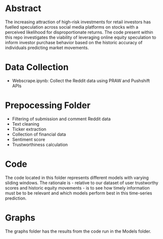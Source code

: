 # Abstract 
The increasing attraction of high-risk investments for retail investors has fuelled speculation across social media platforms on stocks with a perceived likelihood for disproportionate returns. The code present within this repo investigates the viability of leveraging online equity speculation to inform investor purchase behavior based on the historic accuracy of individuals predicting market movements. 

# Data Collection
- Webscrape.ipynb: Collect the Reddit data using PRAW and Pushshift APIs

# Prepocessing Folder
- Filtering of submission and comment Reddit data
- Text cleaning
- Ticker extraction
- Collection of financial data
- Sentiment score
- Trustworthiness calculation

# Code
The code located in this folder represents different models with varying sliding windows. The rationale is - relative to our dataset of user trustworthy scores and historic equity movements - is to see how timely information must be to be relevant and which models perform best in this time-series prediction.

# Graphs
The graphs folder has the results from the code run in the Models folder.

